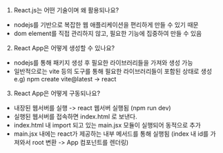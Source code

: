 1. React.js는 어떤 기술이며 왜 활용되나요?
- nodejs를 기반으로 복잡한 웹 애플리케이션을 편리하게 만들 수 있기 때문 
- dom element를 직접 관리하지 않고, 필요한 기능에 집중하여 만들 수 있음 

2. React App은 어떻게 생성할 수 있나요?
- nodejs를 통해 패키지 생성 후 필요한 라이브러리들을 가져와 생성 가능 
- 일반적으로는 vite 등의 도구를 통해 필요한 라이브러리들이 포함된 상태로 생성 
e.g) npm create vite@latest -> react 

3. React App은 어떻게 구동되나요?
- 내장된 웹서버를 실행 -> react 웹서버 실행됨 (npm run dev)
- 실행된 웹서버를 접속하면 index.html 로 보낸다. 
- index.html 내 import 되고 있는 main.jsx 모듈이 실행되어 동적으로 추가 
- main.jsx 내에는 react가 제공하는 내부 메서드를 통해 실행됨 
(index 내 id를 가져와서 root 변환 -> App 컴포넌트를 렌더링)